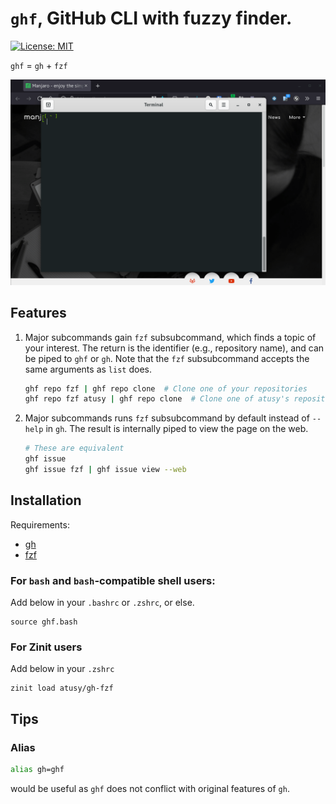 # `ghf`, GitHub CLI with fuzzy finder.

[![License: MIT](https://img.shields.io/badge/License-MIT-yellow.svg)](https://opensource.org/licenses/MIT)

`ghf` = `gh` + `fzf`

![demo of `ghf repo --public`](demo.gif)


## Features

1. Major subcommands gain `fzf` subsubcommand, which finds a topic of your interest.
   The return is the identifier (e.g., repository name), and can be piped to `ghf` or `gh`.
   Note that the `fzf` subsubcommand accepts the same arguments as `list` does.
    ```bash
    ghf repo fzf | ghf repo clone  # Clone one of your repositories
    ghf repo fzf atusy | ghf repo clone  # Clone one of atusy's repositores
    ```
2. Major subcommands runs `fzf` subsubcommand by default instead of `--help` in `gh`.
   The result is internally piped to view the page on the web.
    ```bash
    # These are equivalent
    ghf issue
    ghf issue fzf | ghf issue view --web
    ```

## Installation

Requirements:

- [gh](https://cli.github.com/)
- [fzf](https://github.com/junegunn/fzf)

### For `bash` and `bash`-compatible shell users:

Add below in your `.bashrc` or `.zshrc`, or else.

```
source ghf.bash
```

### For Zinit users

Add below in your `.zshrc`

```
zinit load atusy/gh-fzf
```

## Tips

### Alias

```bash
alias gh=ghf
```

would be useful as `ghf` does not conflict with original features of `gh`.

